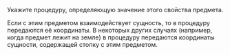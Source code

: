 Укажите процедуру, определяющую значение этого свойства предмета.

Если с этим предметом взаимодействует сущность, то в процедуру передаются её координаты. В некоторых других случаях
(например, когда предмет лежит на земле) в процедуру передаются координаты сущности, содержащей стопку с этим предметом.